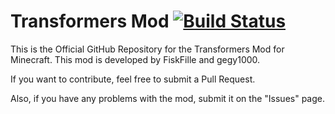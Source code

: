 # Transformers Mod [![Build Status](https://travis-ci.org/FiskFille/TransformersMod.svg?branch=master)](https://travis-ci.org/FiskFille/TransformersMod)

This is the Official GitHub Repository for the Transformers Mod for Minecraft. 
This mod is developed by FiskFille and gegy1000. 

If you want to contribute, feel free to submit a Pull Request.

Also, if you have any problems with the mod, submit it on the "Issues" page. 
